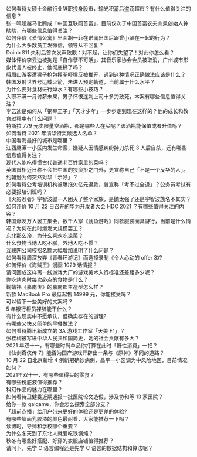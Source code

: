如何看待女硕士金融行业辞职投身股市，输光积蓄后盗窃超市？有什么值得关注的信息？  
张一鸣超越马化腾成「中国互联网首富」，目前仅次于中国首富农夫山泉创始人钟睒睒，有哪些信息值得关注？  
如何评价《爱情公寓》里面胡一菲在诺澜出国后跟曾小贤在一起的行为？  
为什么大多数员工发微信，领导从不回复？  
Doinb S11 失利后首次发声致歉：对不起，让你们失望了！对此你怎么看？  
媒体评价李云迪被拘是「自作孽不可活」，其音乐家协会会员被取消，广州城市形象代言人被终止，他彻底糊了吗？  
峨眉山游客遭猴子抢包挥拳吓猴反被推开，遇到这种情况正确做法应该是什么？  
韩国发射世界号运载火箭，未进入预定轨道，当前属于什么水平？  
为什么要对食材进行焯水？有哪些小技巧？  
入职不满一月讨薪未果，男子怀恨连刺上司十多刀致死，本案有哪些信息值得关注？  
李云迪是如何从「钢琴王子」「天才少年」一步步走到现在这样的？他的成长和教育过程中有什么问题？  
特斯拉 779 元卖限量空酒瓶，都是哪些人在买呢？该酒瓶能保值或者升值吗？  
如何看待 2021 年清华特奖候选人名单？  
中国看海最好的城市是哪里？  
江西鹰潭一小区内发生命案，嫌疑人因情感纠纷持刀杀死 3 人后自杀，还有哪些信息值得关注？  
现代人能吃得惯古代普通老百姓家里的菜吗？  
英国首相近日称不会把中国的投资拒之门外，更宣称自己「不是一个反华的人」。约翰逊为何突然对华「示好」？  
如何看待公考培训机构被曝拖欠亿元退款，曾宣称「考不过全退」？公务员考试有必要报培训班吗？  
《火影忍者》宇智波鼬一人团灭了整个家族，是鼬太强了还是宇智波族名不其实？  
如何评价 10 月 22 日召开的华为开发者大会 HDC 2021 ？有哪些值得关注的内容？  
韩国爆发万人罢工集会，数千人穿《鱿鱼游戏》同款服装面具游行，当前是什么情况？为何在此时爆发大规模罢工？  
东北那么冷，为什么喜欢吃凉菜？  
什么食物当地人吃不腻，外地人吃不惯？  
互联网公司校招名额大幅增加说明了什么问题？  
如何看待周深放弃《青春环游记》而选择录制《令人心动的 offer 3》?  
如何评价《海贼王》漫画 1029 话情报？  
请问画成这样离一线游戏大厂的游戏美术入行标准还差距多少呢？  
你吃烤肉时每次必点的食物是什么？  
鞠婧祎《嘉南传》的嘉南郡主造型怎么样？  
新款 MacBook Pro 最低起售 14999 元，你能接受吗？  
可以留下一些美好的文案吗 ?  
5 年银行柜员裸辞能干什么？  
有什么现实中不愿承认，但确实存在的道理?  
有哪些又快又简单的早餐做法？  
如何看待腾讯新成立的 3A 游戏工作室「天美 F1」？  
张桂梅被写进中华人民共和国简史，她的社会贡献有多大？  
2021 年双十一，有哪些时尚单品你打算在此时「野性消费」一把？  
《仙剑奇侠传 7》能否为国产游戏开辟出一条与《原神》不同的道路？  
10 月 22 日北京新增 4 例新冠确诊病例，昌平一小区调为中风险地区，目前情况如何？  
2021年双十一，有哪些值得买的零食？  
有哪些粉底液值得推荐？  
科幻作品的魅力在哪里？  
如何看待卫健委近期通报一批医院论文造假，涉及协和等 13 家医院？  
给你一款 galgame，你会怎么探索全部分支？  
「超前点播」给用户带来更好的体验还是更差的体验?  
有哪些墙面乳胶漆的颜色最耐看，大家能推荐一下吗？  
读博时，导师和学校哪个重要？  
为什么冬天到了东北人就爱吃铁锅炖？  
秋冬有哪些好搭配、好穿的衣服店铺值得推荐？  
请问下，先学 C 语言编程还是先学 C 语言的数据结构和算法呢？  
